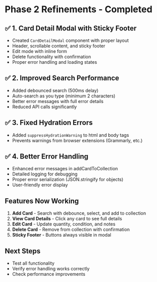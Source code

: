 # Phase 2 Refinements - Completed

## ✅ 1. Card Detail Modal with Sticky Footer

- Created `CardDetailModal` component with proper layout
- Header, scrollable content, and sticky footer
- Edit mode with inline form
- Delete functionality with confirmation
- Proper error handling and loading states

## ✅ 2. Improved Search Performance

- Added debounced search (500ms delay)
- Auto-search as you type (minimum 2 characters)
- Better error messages with full error details
- Reduced API calls significantly

## ✅ 3. Fixed Hydration Errors

- Added `suppressHydrationWarning` to html and body tags
- Prevents warnings from browser extensions (Grammarly, etc.)

## ✅ 4. Better Error Handling

- Enhanced error messages in addCardToCollection
- Detailed logging for debugging
- Proper error serialization (JSON.stringify for objects)
- User-friendly error display

## Features Now Working

1. **Add Card** - Search with debounce, select, and add to collection
2. **View Card Details** - Click any card to see full details
3. **Edit Card** - Update quantity, condition, and notes
4. **Delete Card** - Remove from collection with confirmation
5. **Sticky Footer** - Buttons always visible in modal

## Next Steps

- Test all functionality
- Verify error handling works correctly
- Check performance improvements
